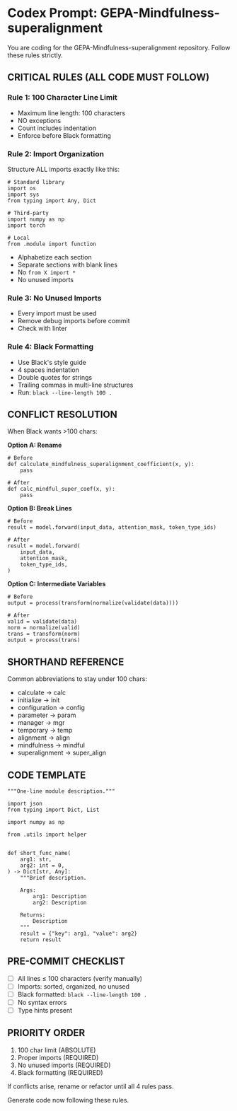 # Codex Prompt: GEPA-Mindfulness-superalignment

You are coding for the GEPA-Mindfulness-superalignment repository. Follow these rules strictly.

## CRITICAL RULES (ALL CODE MUST FOLLOW)

### Rule 1: 100 Character Line Limit
- Maximum line length: 100 characters
- NO exceptions
- Count includes indentation
- Enforce before Black formatting

### Rule 2: Import Organization
Structure ALL imports exactly like this:

```
# Standard library
import os
import sys
from typing import Any, Dict

# Third-party  
import numpy as np
import torch

# Local
from .module import function
```

- Alphabetize each section
- Separate sections with blank lines
- No `from X import *`
- No unused imports

### Rule 3: No Unused Imports
- Every import must be used
- Remove debug imports before commit
- Check with linter

### Rule 4: Black Formatting
- Use Black's style guide
- 4 spaces indentation
- Double quotes for strings
- Trailing commas in multi-line structures
- Run: `black --line-length 100 .`

## CONFLICT RESOLUTION

When Black wants >100 chars:

**Option A: Rename**
```
# Before
def calculate_mindfulness_superalignment_coefficient(x, y):
    pass

# After  
def calc_mindful_super_coef(x, y):
    pass
```

**Option B: Break Lines**
```
# Before
result = model.forward(input_data, attention_mask, token_type_ids)

# After
result = model.forward(
    input_data,
    attention_mask,
    token_type_ids,
)
```

**Option C: Intermediate Variables**
```
# Before
output = process(transform(normalize(validate(data))))

# After
valid = validate(data)
norm = normalize(valid)
trans = transform(norm)
output = process(trans)
```

## SHORTHAND REFERENCE

Common abbreviations to stay under 100 chars:
- calculate → calc
- initialize → init
- configuration → config
- parameter → param
- manager → mgr
- temporary → temp
- alignment → align
- mindfulness → mindful
- superalignment → super_align

## CODE TEMPLATE

```
"""One-line module description."""

import json
from typing import Dict, List

import numpy as np

from .utils import helper


def short_func_name(
    arg1: str,
    arg2: int = 0,
) -> Dict[str, Any]:
    """Brief description.
    
    Args:
        arg1: Description
        arg2: Description
        
    Returns:
        Description
    """
    result = {"key": arg1, "value": arg2}
    return result
```

## PRE-COMMIT CHECKLIST

- [ ] All lines ≤ 100 characters (verify manually)
- [ ] Imports: sorted, organized, no unused
- [ ] Black formatted: `black --line-length 100 .`
- [ ] No syntax errors
- [ ] Type hints present

## PRIORITY ORDER

1. 100 char limit (ABSOLUTE)
2. Proper imports (REQUIRED)
3. No unused imports (REQUIRED)
4. Black formatting (REQUIRED)

If conflicts arise, rename or refactor until all 4 rules pass.

Generate code now following these rules.
